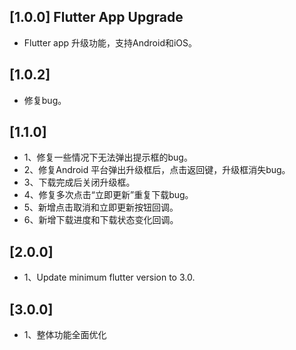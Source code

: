 ## [1.0.0] Flutter App Upgrade

* Flutter app 升级功能，支持Android和iOS。

## [1.0.2]

* 修复bug。

## [1.1.0]

* 1、修复一些情况下无法弹出提示框的bug。
* 2、修复Android 平台弹出升级框后，点击返回键，升级框消失bug。
* 3、下载完成后关闭升级框。
* 4、修复多次点击“立即更新”重复下载bug。
* 5、新增点击取消和立即更新按钮回调。
* 6、新增下载进度和下载状态变化回调。

## [2.0.0]

* 1、Update minimum flutter version to 3.0.
## [3.0.0]

* 1、整体功能全面优化